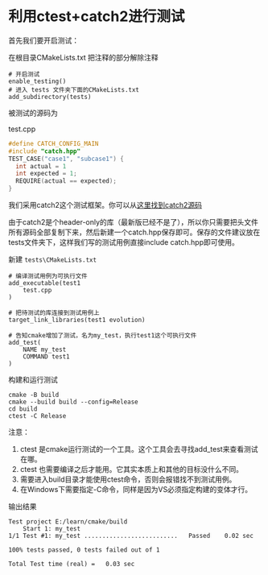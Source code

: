 # 利用ctest+catch2进行测试
首先我们要开启测试：

在根目录CMakeLists.txt 把注释的部分解除注释
```
# 开启测试
enable_testing()
# 进入 tests 文件夹下面的CMakeLists.txt
add_subdirectory(tests)
```

被测试的源码为

test.cpp
```cpp
#define CATCH_CONFIG_MAIN
#include "catch.hpp"
TEST_CASE("case1", "subcase1") {
  int actual = 1
  int expected = 1;
  REQUIRE(actual == expected);
}
```


我们采用catch2这个测试框架。你可以从[这里找到catch2源码](https://raw.githubusercontent.com/catchorg/Catch2/v2.x/single_include/catch2/catch.hpp)

由于catch2是个header-only的库（最新版已经不是了），所以你只需要把头文件所有源码全部复制下来，然后新建一个catch.hpp保存即可。保存的文件建议放在tests文件夹下，这样我们写的测试用例直接include catch.hpp即可使用。

新建 `tests\CMakeLists.txt`
```
# 编译测试用例为可执行文件
add_executable(test1
    test.cpp
)

# 把待测试的库连接到测试用例上
target_link_libraries(test1 evolution)

# 告知cmake增加了测试，名为my_test，执行test1这个可执行文件
add_test(
    NAME my_test
    COMMAND test1
)
```

构建和运行测试
```
cmake -B build
cmake --build build --config=Release
cd build
ctest -C Release
```

注意：
1. ctest 是cmake运行测试的一个工具。这个工具会去寻找add_test来查看测试在哪。
2. ctest 也需要编译之后才能用。它其实本质上和其他的目标没什么不同。
3. 需要进入build目录才能使用ctest命令，否则会报错找不到测试用例。
4. 在Windows下需要指定-C命令，同样是因为VS必须指定构建的变体才行。

输出结果
```
Test project E:/learn/cmake/build
    Start 1: my_test
1/1 Test #1: my_test ..........................   Passed    0.02 sec

100% tests passed, 0 tests failed out of 1

Total Test time (real) =   0.03 sec
```

